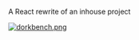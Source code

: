 A React rewrite of an inhouse project

[![dorkbench.png](https://s6.postimg.cc/or3n5u2v5/dorkbench.png)](https://postimg.cc/image/drifu8cfx/)
